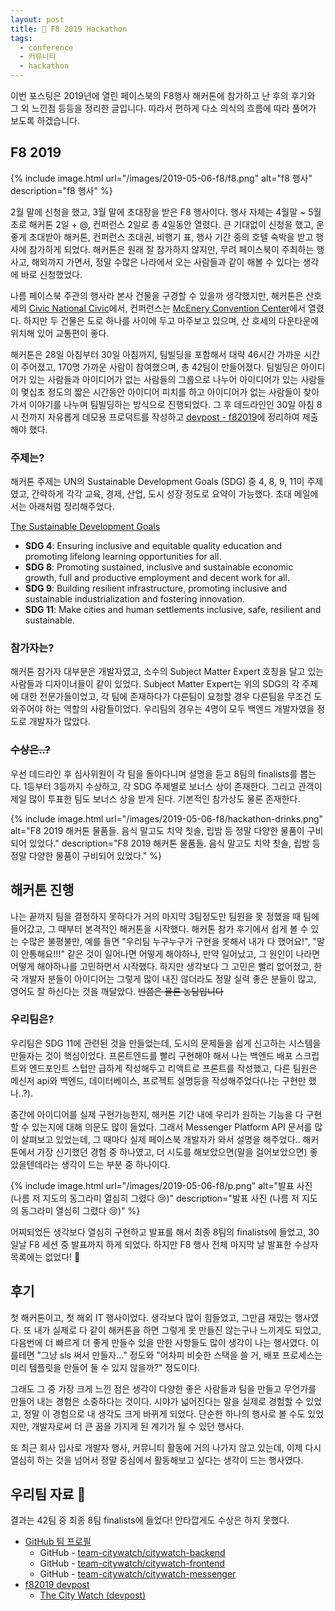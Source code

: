 ```yaml
---
layout: post
title: 🎊 F8 2019 Hackathon
tags:
  - conference
  - 커뮤니티
  - hackathon
---
```


이번 포스팅은 2019년에 열린 페이스북의 F8행사 해커톤에 참가하고 난 후의 후기와 그 외 느낀점 등등을 정리한 글입니다. 따라서 편하게 다소 의식의 흐름에 따라 풀어가 보도록 하겠습니다.

## F8 2019

{% include image.html url="/images/2019-05-06-f8/f8.png" alt="f8 행사" description="f8 행사" %}

2월 말에 신청을 했고, 3월 말에 초대장을 받은 F8 행사이다. 행사 자체는 4월말 ~ 5월초로 해커톤 2일 + @, 컨퍼런스 2일로 총 4일동안 열렸다. 큰 기대없이 신청을 했고, 운 좋게 초대받아 해커톤, 컨퍼런스 초대권, 비행기 표, 행사 기간 중의 호텔 숙박을 받고 행사에 참가하게 되었다. 해커톤은 원래 잘 참가하지 않지만, 무려 페이스북이 주최하는 행사고, 해외까지 가면서, 정말 수많은 나라에서 오는 사람들과 같이 해볼 수 있다는 생각에 바로 신청했었다.

나름 페이스북 주관의 행사라 본사 건물을 구경할 수 있을까 생각했지만, 해커톤은 산호세의 [Civic National Civic](https://goo.gl/maps/S1YWjanSr2NLYfur8)에서, 컨퍼런스는 [McEnery Convention Center](https://goo.gl/maps/RB1SLrWwyBMGgcyx8)에서 열렸다. 하지만 두 건물은 도로 하나를 사이에 두고 마주보고 있으며, 산 호세의 다운타운에 위치해 있어 교통편이 좋다.

해커톤은 28일 아침부터 30일 아침까지, 팀빌딩을 포함해서 대략 46시간 가까운 시간이 주어졌고, 170명 가까운 사람이 참여했으며, 총 42팀이 만들어졌다. 팀빌딩은 아이디어가 있는 사람들과 아이디어가 없는 사람들의 그룹으로 나누어 아이디어가 있는 사람들이 몇십초 정도의 짧은 시간동안 아이디어 피치를 하고 아이디어가 없는 사람들이 찾아가서 이야기를 나누며 팀빌딩하는 방식으로 진행되었다. 그 후 데드라인인 30일 아침 8시 전까지 자유롭게 데모용 프로덕트를 작성하고 [devpost - f82019](https://f82019.devpost.com)에 정리하여 제출해야 했다.

### 주제는?

해커톤 주제는 UN의 Sustainable Development Goals (SDG) 중 4, 8, 9, 11이 주제였고, 간략하게 각각 교육, 경제, 산업, 도시 성장 정도로 요약이 가능했다. 초대 메일에서는 아래처럼 정리해주었다.

[The Sustainable Development Goals](https://www.un.org/sustainabledevelopment/sustainable-development-goals/)

* **SDG 4**: Ensuring inclusive and equitable quality education and promoting lifelong learning opportunities for all.
* **SDG 8**: Promoting sustained, inclusive and sustainable economic growth, full and productive employment and decent work for all.
* **SDG 9**: Building resilient infrastructure, promoting inclusive and sustainable industrialization and fostering innovation.
* **SDG 11**: Make cities and human settlements inclusive, safe, resilient and sustainable.

### 참가자는?

해커톤 참가자 대부분은 개발자였고, 소수의 Subject Matter Expert 호칭을 달고 있는 사람들과 디자이너들이 같이 있었다. Subject Matter Expert는 위의 SDG의 각 주제에 대한 전문가들이었고, 각 팀에 존재하다가 다른팀이 요청할 경우 다른팀을 무조건 도와주어야 하는 역할의 사람들이었다. 우리팀의 경우는 4명이 모두 백엔드 개발자였을 정도로 개발자가 많았다.

### ~~수상은..?~~

우선 데드라인 후 심사위원이 각 팀을 돌아다니며 설명을 듣고 8팀의 finalists를 뽑는다. 1등부터 3등까지 수상하고, 각 SDG 주제별로 보너스 상이 존재한다. 그리고 관객이 제일 많이 투표한 팀도 보너스 상을 받게 된다. 기본적인 참가상도 물론 존재한다.

{% include image.html url="/images/2019-05-06-f8/hackathon-drinks.png" alt="F8 2019 해커톤 물품들. 음식 말고도 치약 칫솔, 립밤 등 정말 다양한 물품이 구비되어 있었다." description="F8 2019 해커톤 물품들. 음식 말고도 치약 칫솔, 립밤 등 정말 다양한 물품이 구비되어 있었다." %}

## 해커톤 진행

나는 끝까지 팀을 결정하지 못하다가 거의 마지막 3팀정도만 팀원을 못 정했을 때 팀에 들어갔고, 그 때부터 본격적인 해커톤을 시작했다. 해커톤 참가 후기에서 쉽게 볼 수 있는 수많은 불평불만, 예를 들면 "우리팀 누구누구가 구현을 못해서 내가 다 했어요!", "말이 안통해요!!!" 같은 것이 일어나면 어떻게 해야하나, 만약 일어났고, 그 원인이 나라면 어떻게 해야하나를 고민하면서 시작했다. 하지만 생각보다 그 고민은 빨리 없어졌고, 한국 개발자 분들이 아이디어는 그렇게 많이 내진 않더라도 정말 실력 좋은 분들이 많고, 영어도 잘 하신다는 것을 깨달았다. ~~반쯤은 물론 농담입니다~~

### 우리팀은?

우리팀은 SDG 11에 관련된 것을 만들었는데, 도시의 문제들을 쉽게 신고하는 시스템을 만들자는 것이 핵심이었다. 프론트엔드를 빨리 구현해야 해서 나는 백엔드 배포 스크립트와 엔드포인트 스텁만 급하게 작성해두고 리액트로 프론트를 작성했고, 다른 팀원은 메신저 api와 백엔드, 데이터베이스, 프로젝트 설명등을 작성해주었다(나는 구현만 했나..?).

중간에 아이디어를 실제 구현가능한지, 해커톤 기간 내에 우리가 원하는 기능을 다 구현할 수 있는지에 대해 의문도 많이 들었다. 그래서 Messenger Platform API 문서를 많이 살펴보고 있었는데, 그 때마다 실제 페이스북 개발자가 와서 설명을 해주었다.. 해커톤에서 가장 신기했던 경험 중 하나였고, 더 시도를 해보았으면(말을 걸어보았으면) 좋았을텐데라는 생각이 드는 부분 중 하나이다.

{% include image.html url="/images/2019-05-06-f8/p.png" alt="발표 사진 (나름 저 지도의 동그라미 열심히 그렸다 😢)" description="발표 사진 (나름 저 지도의 동그라미 열심히 그렸다 😢)" %}

어찌되었든 생각보다 열심히 구현하고 발표를 해서 최종 8팀의 finalists에 들었고, 30일날 F8 세션 중 발표까지 하게 되었다. 하지만 F8 행사 전체 마지막 날 발표한 수상자 목록에는 없었다! 🎉

## 후기

첫 해커톤이고, 첫 해외 IT 행사이었다. 생각보다 많이 힘들었고, 그만큼 재밌는 행사였다. 또 내가 실제로 다 같이 해커톤을 하면 그렇게 못 만들진 않는구나 느끼게도 되었고, 다음번에 더 빠르게 더 좋게 만들수 있을 만한 사항들도 많이 생각이 나는 행사였다. 이를테면 "그냥 sls 써서 만들자..." 정도와 "어차피 비슷한 스택을 쓸 거, 배포 프로세스는 미리 템플릿을 만들어 둘 수 있지 않을까?" 정도이다.

그래도 그 중 가장 크게 느낀 점은 생각이 다양한 좋은 사람들과 팀을 만들고 무언가를 만들어 내는 경험은 소중하다는 것이다. 시야가 넓어진다는 말을 실제로 경험할 수 있었고, 정말 이 경험으로 내 생각도 크게 바뀌게 되었다. 단순한 하나의 행사로 볼 수도 있었지만, 개발자로써 더 큰 꿈을 가지게 된 계기가 될 수 있던 행사다.

또 최근 회사 입사로 개발자 행사, 커뮤니티 활동에 거의 나가지 않고 있는데, 이제 다시 열심히 하는 것을 넘어서 정말 중심에서 활동해보고 싶다는 생각이 드는 행사였다.

## 우리팀 자료 🤗

결과는 42팀 중 최종 8팀 finalists에 들었다! 안타깝게도 수상은 하지 못했다.

* [GitHub 팀 프로필](https://github.com/team-citywatch)
  * GitHub - [team-citywatch/citywatch-backend](https://github.com/team-citywatch/citywatch-backend)
  * GitHub - [team-citywatch/citywatch-frontend](https://github.com/team-citywatch/citywatch-frontend)
  * GitHub - [team-citywatch/citywatch-messenger](https://github.com/team-citywatch/citywatch-messenger)
* [f82019 devpost](https://f82019.devpost.com/)
  * [The City Watch (devpost)](https://devpost.com/software/the-city-watch)
